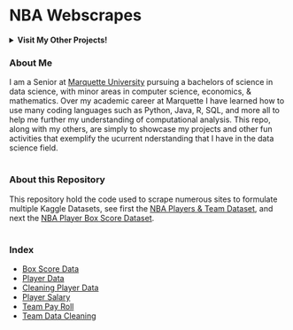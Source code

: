 # NBA Webscrapes

<details><summary><strong>Visit My Other Projects!</strong></summary> 
<br>

1. [Capsicum Research](https://github.com/logan-lauton/Capsicum-Research)
2. [Mentacare Patient Management System](https://github.com/logan-lauton/Mentcare-Patient-Management-System)
3. [NFL Webscrapes](https://github.com/logan-lauton/nfl_webscrape)

</details>

### About Me
I am a Senior at [Marquette University](https://www.marquette.edu/data-science/) pursuing a bachelors of science in data science, with minor areas in computer science, economics, & mathematics. Over my academic career at Marquette I have learned how to use many coding languages such as Python, Java, R, SQL, and more all to help me further my understanding of computational analysis. This repo, along with my others, are simply to showcase my projects and other fun activities that exemplify the ucurrent nderstanding that I have in the data science field.

#

### About this Repository

This repository hold the code used to scrape numerous sites to formulate multiple Kaggle Datasets, see first the [NBA Players & Team Dataset](https://www.kaggle.com/datasets/loganlauton/nba-players-and-team-data), and next the [NBA Player Box Score Dataset](https://www.kaggle.com/datasets/loganlauton/nba-player-box-score-data). 

#

### Index

- [Box Score Data](https://github.com/logan-lauton/nba_webscrape/blob/main/NBA%20Player%20Data%20Box%20Score%20Web%20Scrape.ipynb)
- [Player Data](https://github.com/logan-lauton/nba_webscrape/blob/main/NBA%20Player%20Data%20Web%20Scrape.ipynb)
- [Cleaning Player Data](https://github.com/logan-lauton/nba_webscrape/blob/main/NBA%20Player%20Data%20Cleaning.ipynb)
- [Player Salary](https://github.com/logan-lauton/nba_webscrape/blob/main/NBA%20Salary%20Web%20Scrape.ipynb)
- [Team Pay Roll](https://github.com/logan-lauton/nba_webscrape/blob/main/NBA%20Team%20Payroll%20Web%20Scrape.ipynb)
- [Team Data Cleaning](https://github.com/logan-lauton/nba_webscrape/blob/main/data-cleaning-helper-box-score-dataset.ipynb)
